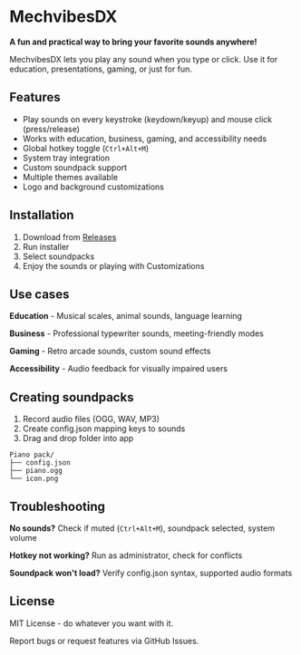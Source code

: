 # MechvibesDX

**A fun and practical way to bring your favorite sounds anywhere!**

MechvibesDX lets you play any sound when you type or click. Use it for education, presentations, gaming, or just for fun.

## Features

-   Play sounds on every keystroke (keydown/keyup) and mouse click (press/release)
-   Works with education, business, gaming, and accessibility needs
-   Global hotkey toggle (`Ctrl+Alt+M`)
-   System tray integration
-   Custom soundpack support
-   Multiple themes available
-   Logo and background customizations

## Installation

1. Download from [Releases](https://github.com/hainguyents13/mechvibes-dx/releases)
2. Run installer
3. Select soundpacks
4. Enjoy the sounds or playing with Customizations

## Use cases

**Education** - Musical scales, animal sounds, language learning

**Business** - Professional typewriter sounds, meeting-friendly modes

**Gaming** - Retro arcade sounds, custom sound effects

**Accessibility** - Audio feedback for visually impaired users

## Creating soundpacks

1. Record audio files (OGG, WAV, MP3)
2. Create config.json mapping keys to sounds
3. Drag and drop folder into app

```
Piano pack/
├── config.json
├── piano.ogg
└── icon.png
```

## Troubleshooting

**No sounds?** Check if muted (`Ctrl+Alt+M`), soundpack selected, system volume

**Hotkey not working?** Run as administrator, check for conflicts

**Soundpack won't load?** Verify config.json syntax, supported audio formats

## License

MIT License - do whatever you want with it.

Report bugs or request features via GitHub Issues.
